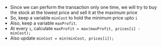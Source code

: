 - Since we can perform the transaction only one time, we will try to buy the stock at the lowest price and sell it at the maximum price
- So, keep a variable `minCost` to hold the minimum price upto `i`
- Also, keep a variable `maxProfit`.
- At every `i`, calculate `maxProfit = max(maxProfit, prices[i] - minCost);`
- Also update `minCost = min(minCost, prices[i]);`